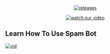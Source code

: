 </p>
<p align="center">
  <a href="https://github.com/SoulNinja-dev/Spam_Bot/releases/tag/1.0">
    <img src="https://img.shields.io/github/downloads/SoulNinja-dev/Spam_Bot/total?color=green&style=plastic" alt="releases" />
  </a>
</p>

</p>
<p align="center">
  <a href="https://www.youtube.com/watch?v=_jdZDk2R-pA">
    <img src=https://img.shields.io/youtube/views/_jdZDk2R-pA?color=blue&style=plastic" alt="watch our video" />
  </a>
</p>

## Learn How To Use Spam Bot

</p>
<p align="left">
  <a href="https://www.youtube.com/watch?v=_jdZDk2R-pA">
    <img src="http://i3.ytimg.com/vi/_jdZDk2R-pA/hqdefault.jpg" alt="vid" />
  </a>
</p>



